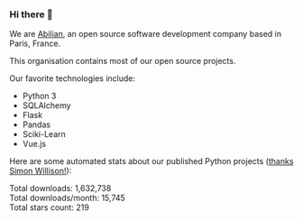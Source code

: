 ### Hi there 👋

We are [Abilian](https://abilian.com/), an open source software development company based in Paris, France.

This organisation contains most of our open source projects.

Our favorite technologies include:

- Python 3
- SQLAlchemy
- Flask
- Pandas
- Sciki-Learn
- Vue.js

Here are some automated stats about our published Python projects
([thanks Simon Willison!][sw-post]):

<!--marker-->
Total downloads: 1,632,738<br>
Total downloads/month: 15,745<br>
Total stars count: 219
<!--end-->

[sw-post]: https://simonwillison.net/2020/Jul/10/self-updating-profile-readme/